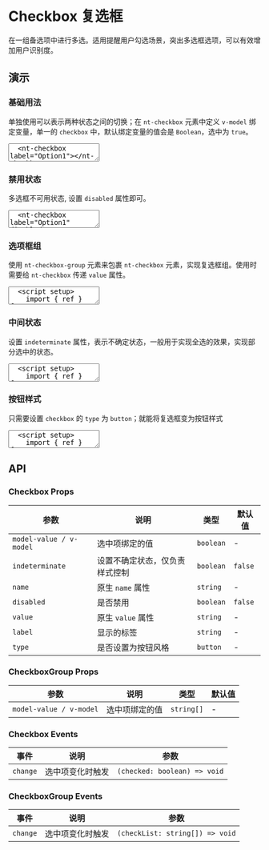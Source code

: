 # Checkbox 复选框

在一组备选项中进行多选。适用提醒用户勾选场景，突出多选框选项，可以有效增加用户识别度。

## 演示

<script setup lang="ts">
  import { ref } from 'vue'
  import { Checkbox, CheckboxGroup } from '../../src'

  const cities= [['CD', '成都'], ['BJ', '北京'], ['SZ', '深圳'], ['HZ', '杭州']]

  const checkedCities = ref(['CD', 'SZ'])
  const checkAll = ref(false)
  const isIndeterminate = ref(true)

  function handleCheckAllChange(val: boolean) {
    checkedCities.value = val ? cities.map(c => c[0]) : []
    isIndeterminate.value = false
  }
  function handleGroupChange(val: string[]) {
    const checkedCount = val.length
    checkAll.value = checkedCount === cities.length
    isIndeterminate.value = checkedCount < cities.length
  }
</script>

### 基础用法

单独使用可以表示两种状态之间的切换；在 `nt-checkbox` 元素中定义 `v-model` 绑定变量，单一的 `checkbox` 中，默认绑定变量的值会是 `Boolean`，选中为 `true`。

<ClientOnly>
  <CodePreview>
  <textarea lang="vue-html">
  <nt-checkbox label="Option1"></nt-checkbox>
  </textarea>
  </CodePreview>
</ClientOnly>

### 禁用状态

多选框不可用状态, 设置 `disabled` 属性即可。

<ClientOnly>
  <CodePreview>
  <textarea lang="vue-html">
  <nt-checkbox label="Option1" disabled></nt-checkbox>
  </textarea>
  </CodePreview>
</ClientOnly>

### 选项框组

使用 `nt-checkbox-group` 元素来包裹 `nt-checkbox` 元素，实现复选框组。使用时需要给 `nt-checkbox` 传递 `value` 属性。

<ClientOnly>
  <CodePreview>
  <textarea lang="vue">
  <script setup>
    import { ref } from 'vue';
    const cities= [['CD', '成都'], ['BJ', '北京'], ['SZ', '深圳'], ['HZ', '杭州']];
    const checkedCities = ref(['CD', 'SZ']);
  </script>
  <template>
    <nt-checkbox-group v-model="checkedCities">
      <nt-checkbox v-for="city in cities" :key="city[0]" :value="city[0]" :label="city[1]"></nt-checkbox>
    </nt-checkbox-group>
  </template>
  </textarea>
  <template #preview>
    <CheckboxGroup v-model="checkedCities">
      <Checkbox v-for="city in cities" :key="city[0]" :value="city[0]" :label="city[1]"></Checkbox>
    </CheckboxGroup>
  </template>
  </CodePreview>
</ClientOnly>

### 中间状态

设置 `indeterminate` 属性，表示不确定状态，一般用于实现全选的效果，实现部分选中的状态。

<ClientOnly>
  <CodePreview>
  <textarea lang="vue">
  <script setup>
    import { ref } from 'vue';
    import { Checkbox, CheckboxGroup } from '../../src';
    const cities= [['CD', '成都'], ['BJ', '北京'], ['SZ', '深圳'], ['HZ', '杭州']];
    const checkedCities = ref(['CD', 'SZ']);
    const checkAll = ref(false);
    const isIndeterminate = ref(true);
    function handleCheckAllChange(val: boolean) {
      checkedCities.value = val ? cities.map(c => c[0]) : [];
      isIndeterminate.value = false;
    }
    function handleGroupChange(val: string[]) {
      const checkedCount = val.length;
      checkAll.value = checkedCount === cities.length;
      isIndeterminate.value = checkedCount < cities.length;
    }
  </script>
  <template>
    <nt-checkbox
      v-model="checkAll"
      label="全选"
      :indeterminate="isIndeterminate"
      @change="handleCheckAllChange"
    />
    <nt-checkbox-group
      v-model="checkedCities"
      @change="handleGroupChange"
    >
      <nt-checkbox
        v-for="city in cities"
        :key="city[0]"
        :value="city[0]"
        :label="city[1]"
      ></nt-checkbox>
    </nt-checkbox-group>
  </template>
  </textarea>
  <template #preview>
    <Checkbox
      v-model="checkAll"
      label="全选"
      :indeterminate="isIndeterminate"
      @change="handleCheckAllChange"
    />
    <CheckboxGroup
      v-model="checkedCities"
      @change="handleGroupChange"
    >
      <Checkbox
        v-for="city in cities"
        :key="city[0]"
        :value="city[0]"
        :label="city[1]"
      ></Checkbox>
    </CheckboxGroup>
  </template>
  </CodePreview>
</ClientOnly>

### 按钮样式

只需要设置 `checkbox` 的 `type` 为 `button`；就能将复选框变为按钮样式

<ClientOnly>
  <CodePreview>
  <textarea lang="vue">
  <script setup>
    import { ref } from 'vue';
    const cities= [['CD', '成都'], ['BJ', '北京'], ['SZ', '深圳'], ['HZ', '杭州']];
    const checkedCities = ref(['CD', 'SZ']);
  </script>
  <template>
    <nt-checkbox-group v-model="checkedCities">
      <nt-checkbox
        v-for="city in cities"
        :key="city[0]"
        :value="city[0]"
        :label="city[1]"
        type="button"
      ></nt-checkbox>
    </nt-checkbox-group>
  </template>
  </textarea>
  <template #preview>
    <CheckboxGroup v-model="checkedCities">
      <Checkbox
        v-for="city in cities"
        :key="city[0]"
        :value="city[0]"
        :label="city[1]"
        type="button"
      ></Checkbox>
    </CheckboxGroup>
  </template>
  </CodePreview>
</ClientOnly>

## API

### Checkbox Props

| 参数                    | 说明                           | 类型      | 默认值  |
| ----------------------- | ------------------------------ | --------- | ------- |
| `model-value / v-model` | 选中项绑定的值                 | `boolean` | -       |
| `indeterminate`         | 设置不确定状态，仅负责样式控制 | `boolean` | `false` |
| `name`                  | 原生 `name` 属性               | `string`  | -       |
| `disabled`              | 是否禁用                       | `boolean` | `false` |
| `value`                 | 原生 `value` 属性              | `string`  | -       |
| `label`                 | 显示的标签                     | `string`  | -       |
| `type`                  | 是否设置为按钮风格             | `button`  | -       |

### CheckboxGroup Props

| 参数                    | 说明           | 类型       | 默认值 |
| ----------------------- | -------------- | ---------- | ------ |
| `model-value / v-model` | 选中项绑定的值 | `string[]` | -      |

### Checkbox Events

| 事件     | 说明             | 参数                         |
| -------- | ---------------- | ---------------------------- |
| `change` | 选中项变化时触发 | `(checked: boolean) => void` |

### CheckboxGroup Events

| 事件     | 说明             | 参数                            |
| -------- | ---------------- | ------------------------------- |
| `change` | 选中项变化时触发 | `(checkList: string[]) => void` |
